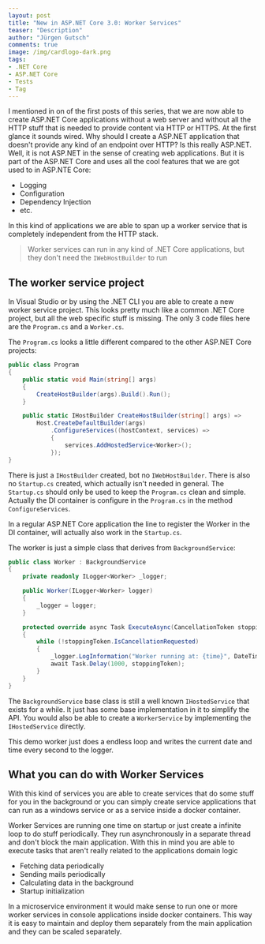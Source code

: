 ```yaml
---
layout: post
title: "New in ASP.NET Core 3.0: Worker Services"
teaser: "Description"
author: "Jürgen Gutsch"
comments: true
image: /img/cardlogo-dark.png
tags: 
- .NET Core
- ASP.NET Core
- Tests
- Tag
---
```


I mentioned in on of the first posts of this series, that we are now able to create ASP.NET Core applications without a web server and without all the HTTP stuff that is needed to provide content via HTTP or HTTPS. At the first glance it sounds wired. Why should I create a ASP.NET application that doesn't provide any kind of an endpoint over HTTP? Is this really ASP.NET. Well, it is not ASP.NET in the sense of creating web applications. But it is part of the ASP.NET Core and uses all the cool features that we are got used to in ASP.NTE Core:

* Logging
* Configuration
* Dependency Injection
* etc.

In this kind of applications we are able to span up a worker service that is completely independent from the HTTP stack. 

> Worker services can run in any kind of .NET Core applications, but they don't need the `IWebHostBuilder` to run

## The worker service project

In Visual Studio or by using the .NET CLI you are able to create a new worker service project. This looks pretty much like a common .NET Core project, but all the web specific stuff is missing. The only 3 code files here are the `Program.cs` and a `Worker.cs`.

The `Program.cs` looks a little different compared to the other ASP.NET Core projects:

```csharp
public class Program
{
    public static void Main(string[] args)
    {
        CreateHostBuilder(args).Build().Run();
    }

    public static IHostBuilder CreateHostBuilder(string[] args) =>
        Host.CreateDefaultBuilder(args)
        	.ConfigureServices((hostContext, services) =>
            {
                services.AddHostedService<Worker>();
            });
}
```

There is just a `IHostBuilder` created, bot no `IWebHostBuilder`. There is also no `Startup.cs` created, which actually isn't needed in general. The `Startup.cs` should only be used to keep the `Program.cs` clean and simple. Actually the DI container is configure in the `Program.cs` in the method `ConfigureServices`.

In a regular ASP.NET Core application the line to register the Worker in the DI container, will actually also work in the `Startup.cs`. 

The worker is just a simple class that derives from `BackgroundService`:

``` csharp
public class Worker : BackgroundService
{
    private readonly ILogger<Worker> _logger;

    public Worker(ILogger<Worker> logger)
    {
        _logger = logger;
    }

    protected override async Task ExecuteAsync(CancellationToken stoppingToken)
    {
        while (!stoppingToken.IsCancellationRequested)
        {
            _logger.LogInformation("Worker running at: {time}", DateTimeOffset.Now);
            await Task.Delay(1000, stoppingToken);
        }
    }
}
```

The `BackgroundService` base class is still a well known `IHostedService` that exists for a while. It just has some base implementation in it to simplify the API. You would also be able to create a `WorkerService` by implementing the `IHostedService` directly.

This demo worker just does a endless loop and writes the current date and time every second to the logger.



## What you can do with Worker Services

With this kind of services you are able to create services that do some stuff for you in the background or you can simply create service applications that can run as a windows service or as a service inside a docker container.

Worker Services are running one time on startup or just create a infinite loop to do stuff periodically. They run asynchronously in a separate thread and don't block the main application. With this in mind you are able to execute tasks that aren't really related to the applications domain logic

* Fetching data periodically 
* Sending mails periodically 
* Calculating data in the background
* Startup initialization

In a microservice environment it would make sense to run one or more worker services in console applications inside docker containers. This way it is easy to maintain and deploy them separately from the main application and they can be scaled separately.

